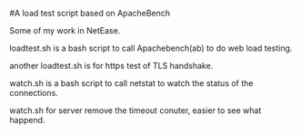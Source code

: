 #A load test script based on ApacheBench

Some of my work in NetEase.

loadtest.sh is a bash script to call Apachebench(ab) to do web load testing.

another loadtest.sh is for https test of TLS handshake.

watch.sh is a bash script to call netstat to watch the status of the connections.

watch.sh for server remove the timeout conuter, easier to see what happend.


